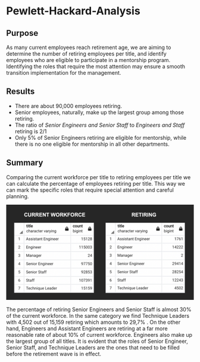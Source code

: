# Pewlett-Hackard-Analysis

## Purpose

As many current employees reach retirement age, we are aiming to determine the number of retiring employees per title, and identify employees who are eligible to participate in a mentorship program. Identifying the roles that require the most attention may ensure a smooth transition implementation for the management.  

## Results

- There are about 90,000 employees retiring. 
- Senior employees, naturally, make up the largest group among those retiring. 
- The ratio of *Senior Engineers and Senior Staff* to *Engineers and Staff* retiring is 2/1
- Only 5% of Senior Engineers retiring are eligible for mentorship, while there is no one eligible for mentorship in all other departments. 

## Summary

Comparing the current workforce per title to retiring employees per title we can calculate the percentage of employees retiring per title. This way we can mark the specific roles that require special attention and careful planning. 

![](images/retiring_roles.png)

The percentage of retiring Senior Engineers and Senior Staff is almost 30% of the current workforce. In the same category we find Technique Leaders with 4,502 out of 15,159 retiring which amounts to 29,7% . On the other hand, Engineers and Assistant Engineers are retiring at a far more reasonable rate of about 10% of current workforce. Engineers also make up the largest group of all titles. It is evident that the roles of Senior Engineer, Senior Staff, and Technique Leaders are the ones that need to be filled before the retirement wave is in effect. 


